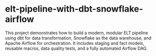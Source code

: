 # elt-pipeline-with-dbt-snowflake-airflow
This project demonstrates how to build a modern, modular ELT pipeline using dbt for data transformation, Snowflake as the data warehouse, and Apache Airflow for orchestration. It includes staging and fact models, reusable macros, data quality tests, and a fully automated Airflow DAG.
